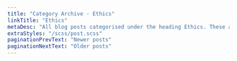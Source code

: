 ```yaml
---
title: "Category Archive - Ethics"
linkTitle: "Ethics"
metaDesc: "All blog posts categorised under the heading Ethics. These are updated on a regular basis so do check back for updates."
extraStyles: "/scss/post.scss"
paginationPrevText: "Newer posts"
paginationNextText: "Older posts"
---
```

